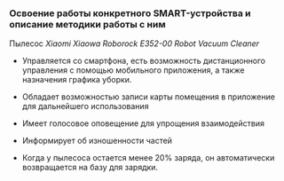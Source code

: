### Освоение работы конкретного SMART-устройства и описание методики работы с ним

Пылесос *Xiaomi Xiaowa Roborock E352-00 Robot Vacuum Cleaner*

- Управляется со смартфона, есть возможность дистанционного управления с помощью мобильного приложения, а также назначения графика уборки.

- Обладает возможностью записи карты помещения в приложение для дальнейшего использования

- Имеет голосовое оповещение для упрощения взаимодействия

- Информирует об изношенности частей

- Когда у пылесоса остается менее 20% заряда, он автоматически возвращается на базу для зарядки.
